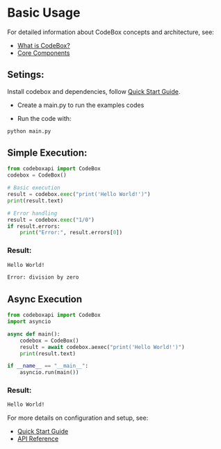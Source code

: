 # Basic Usage

For detailed information about CodeBox concepts and architecture, see:

- [What is CodeBox?](../index.md#what-is-codebox)
- [Core Components](../concepts/architecture.md#core-components)

## Setings:

Install codebox and dependencies, follow [Quick Start Guide](../quickstart.md).

- Create a main.py to run the examples codes

- Run the code with:

```bash
python main.py
```

## Simple Execution:
```python
from codeboxapi import CodeBox
codebox = CodeBox()

# Basic execution
result = codebox.exec("print('Hello World!')")
print(result.text)

# Error handling
result = codebox.exec("1/0")
if result.errors:
    print("Error:", result.errors[0])
```
### Result:

```bash
Hello World!

Error: division by zero
```

## Async Execution
```python
from codeboxapi import CodeBox
import asyncio

async def main():
    codebox = CodeBox()
    result = await codebox.aexec("print('Hello World!')")
    print(result.text)

if __name__ == "__main__":
    asyncio.run(main())
```

### Result:

```bash
Hello World!
```

For more details on configuration and setup, see:

- [Quick Start Guide](../quickstart.md)
- [API Reference](../api/codebox.md)